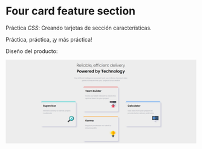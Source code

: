 # Four card feature section

Práctica *CSS*: Creando tarjetas de sección características.

Práctica, práctica, ¡y más práctica!

Diseño del producto:

<img src="https://github.com/lautaronahuelc/four-card-feature-section/blob/master/resultado-final.png"/>
